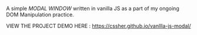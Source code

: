 A simple *MODAL WINDOW* written in vanilla JS as a part of my ongoing DOM Manipulation practice.

VIEW THE PROJECT DEMO HERE : https://cssher.github.io/vanllla-js-modal/
